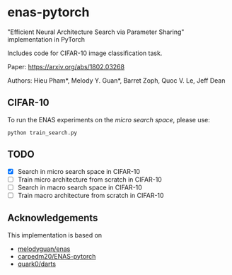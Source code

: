 # enas-pytorch
"Efficient Neural Architecture Search via Parameter Sharing" implementation in PyTorch

Includes code for CIFAR-10 image classification task.

Paper: https://arxiv.org/abs/1802.03268

Authors: Hieu Pham*, Melody Y. Guan*, Barret Zoph, Quoc V. Le, Jeff Dean

## CIFAR-10

To run the ENAS experiments on the _micro search space_, please use:
```
python train_search.py
```

## TODO

- [x] Search in micro search space in CIFAR-10
- [ ] Train micro architecture from scratch in CIFAR-10
- [ ] Search in macro search space in CIFAR-10
- [ ] Train macro architecture from scratch in CIFAR-10

## Acknowledgements

This implementation is based on

- [melodyguan/enas](https://github.com/melodyguan/enas/)
- [carpedm20/ENAS-pytorch](https://github.com/carpedm20/ENAS-pytorch/)
- [quark0/darts](https://github.com/quark0/darts/)
